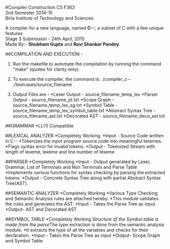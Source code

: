#Compiler Construction
CS F363<br/>
2nd Semester 2014-15<br/>
Birla Institute of Technology and Sciences

A compiler for a new language, named **C--**, a subset of C with a few unique features<br/>
Stage 3 Submission - 24th April, 2015<br/>
Made By:-	**Shubham Gupta** and **Ravi Shankar Pandey**<br/>

##COMPILATION AND EXECUTION - 

1. Run the makefile to automate the compilation by running the command "make" (quotes for clarity only).

2. To execute the compiler, the command is:
	./compiler_c-- ./testcases/source_filename
		
3. Output Files are -
*Lexer Output	-	source_filename_temp_lex
*Parser Output	-	source_filename_pt.txt
*Scope Graph	-	source_filename_temp_lex_sg.txt
*Symbol Table 	-	source_filename_temp_lex_symbol_table.txt
*Abstract Syntax Tree -	source_filename_ast.txt
*Decorated AST 	-	source_filename_deco_ast.txt


##GRAMMAR
*LL(1) Compatible


##LEXICAL ANALYZER
*Completely Working.
*Input - Source Code written in C--
*Tokenizes the input program source code into meaningful lexemes.
*Flags syntax error for invalid tokens.
*Output - Tokenized Stream with length of lexeme, lexeme and line number of lexeme


##PARSER
*Completely Working
*Input - Output generated by Lexer, Grammar, List of Terminals and Non Terminals and Parse Table
*Implements various functions for syntax checking by parsing the extracted tokens.
*Output - Concrete Syntax Tree along with partial Abstract Syntax Tree(AST).

##SEMANTIC ANALYZER
*Completely Working
*Various Type Checking and Semantic Analysis rules are attached hereby.
*This module validates the rules and generates the AST.
*Input - Takes the Parse Tree as input
*Output- AST and Decorated AST


##SYMBOL TABLE
*Completely Working
*Structure of the Symbol table is made from the parse*The type extraction is done from the semantic analysis module.
*It extracts the type of all the variables and checks for their declaration.
*Input - Takes the Parse Tree as input
*Output- Scope Graph and Symbol Table